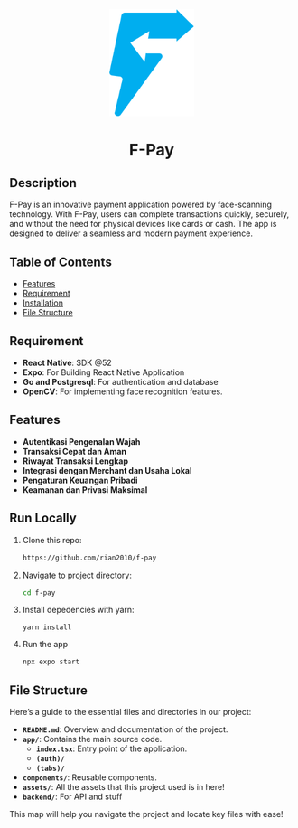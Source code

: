 <div align="center">
   <img src="./assets/images/fastx.png" width="150px" alt="Project Logo" />
    <h1>F-Pay</h1>
</div>

## Description

F-Pay is an innovative payment application powered by face-scanning technology. With F-Pay, users can complete transactions quickly, securely, and without the need for physical devices like cards or cash. The app is designed to deliver a seamless and modern payment experience.

## Table of Contents

- [Features](#features)
- [Requirement](#technologies-used)
- [Installation](#installation)
- [File Structure](#file-structure)


## Requirement

- **React Native**: SDK @52
- **Expo**: For Building React Native Application
- **Go and Postgresql**: For authentication and database
- **OpenCV**: For implementing face recognition features.


## Features

- **Autentikasi Pengenalan Wajah**
- **Transaksi Cepat dan Aman**
- **Riwayat Transaksi Lengkap**
- **Integrasi dengan Merchant dan Usaha Lokal**
- **Pengaturan Keuangan Pribadi**
- **Keamanan dan Privasi Maksimal**


## Run Locally 

1. Clone this repo:

    ```bash
    https://github.com/rian2010/f-pay
    ```
2. Navigate to project directory:

    ```bash
    cd f-pay
    ```    

3. Install depedencies with yarn:

    ```
    yarn install
    ```
4. Run the app

    ```bash
    npx expo start
    ```

## File Structure

Here’s a guide to the essential files and directories in our project:

- **`README.md`**: Overview and documentation of the project.
- **`app/`**: Contains the main source code.
  - **`index.tsx`**: Entry point of the application.
  - **`(auth)/`**
  - **`(tabs)/`**
- **`components/`**: Reusable components.
- **`assets/`**: All the assets that this project used is in here!
- **`backend/`**: For API and stuff

This map will help you navigate the project and locate key files with ease!
